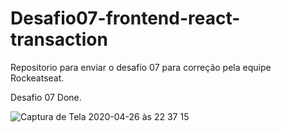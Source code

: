 # Desafio07-frontend-react-transaction
Repositorio para enviar o desafio 07 para correção pela equipe Rockeatseat.

Desafio 07 Done.

![Captura de Tela 2020-04-26 às 22 37 15](https://user-images.githubusercontent.com/39995164/80326336-ca1c6680-880e-11ea-8005-bebf8cc65296.png)
